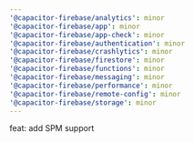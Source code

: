 ```yaml
---
'@capacitor-firebase/analytics': minor
'@capacitor-firebase/app': minor
'@capacitor-firebase/app-check': minor
'@capacitor-firebase/authentication': minor
'@capacitor-firebase/crashlytics': minor
'@capacitor-firebase/firestore': minor
'@capacitor-firebase/functions': minor
'@capacitor-firebase/messaging': minor
'@capacitor-firebase/performance': minor
'@capacitor-firebase/remote-config': minor
'@capacitor-firebase/storage': minor
---
```


feat: add SPM support
